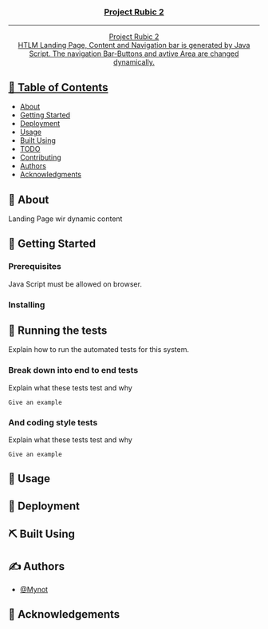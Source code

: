 <p align="center">
  <a href="" rel="noopener">
</p>

<h3 align="center">Project Rubic 2</h3>

<div align="center">

</div>

---

<p align="center"> Project Rubic 2
    <br> 
    HTLM Landing Page, Content and Navigation bar is generated by Java Script.
    The navigation Bar-Buttons and avtive Area are changed dynamically.
</p>

## 📝 Table of Contents

- [About](#about)
- [Getting Started](#getting_started)
- [Deployment](#deployment)
- [Usage](#usage)
- [Built Using](#built_using)
- [TODO](../TODO.md)
- [Contributing](../CONTRIBUTING.md)
- [Authors](#authors)
- [Acknowledgments](#acknowledgement)

## 🧐 About <a name = "Stefan Schweifer"></a>

Landing Page wir dynamic content

## 🏁 Getting Started <a name = "getting_started"></a>



### Prerequisites

Java Script must be allowed on browser.

### Installing



## 🔧 Running the tests <a name = "tests"></a>

Explain how to run the automated tests for this system.

### Break down into end to end tests

Explain what these tests test and why

```
Give an example
```

### And coding style tests

Explain what these tests test and why

```
Give an example
```

## 🎈 Usage <a name="usage"></a>



## 🚀 Deployment <a name = "deployment"></a>


## ⛏️ Built Using <a name = "built_using"></a>


## ✍️ Authors <a name = "authors"></a>

- [@Mynot](https://github.com/Mynot) 


## 🎉 Acknowledgements <a name = "acknowledgement"></a>


